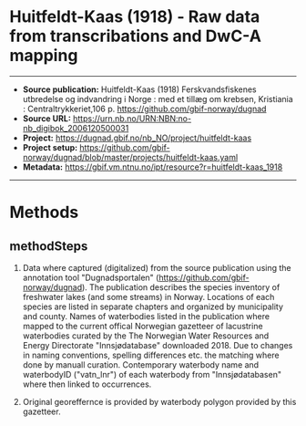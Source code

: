 # Huitfeldt-Kaas (1918) - Raw data from transcribations and DwC-A mapping

----------------------------------------------------------
* **Source publication:** Huitfeldt-Kaas (1918) Ferskvandsfiskenes utbredelse og indvandring i Norge : med et tillæg om krebsen, Kristiania : Centraltrykkeriet,106 p.   https://github.com/gbif-norway/dugnad
* **Source URL:** https://urn.nb.no/URN:NBN:no-nb_digibok_2006120500031 
* **Project:** https://dugnad.gbif.no/nb_NO/project/huitfeldt-kaas
* **Project setup:** https://github.com/gbif-norway/dugnad/blob/master/projects/huitfeldt-kaas.yaml
* **Metadata:** https://gbif.vm.ntnu.no/ipt/resource?r=huitfeldt-kaas_1918  
-----------------------------------------------------------

# Methods
## methodSteps

1. Data where captured (digitalized) from the source publication using the annotation tool "Dugnadsportalen" (https://github.com/gbif-norway/dugnad). The publication describes the species inventory of freshwater lakes (and some streams) in Norway. Locations of each species are listed in separate chapters and organized by municipality and county. Names of waterbodies listed in the publication where mapped to the current offical Norwegian gazetteer of lacustrine waterbodies curated by the The Norwegian Water Resources and Energy Directorate "Innsjødatabase" downloaded 2018. Due to changes in naming conventions, spelling differences etc. the matching where done by manuall curation.  Contemporary waterbody name and waterbodyID ("vatn_lnr") of each waterbody from "Innsjødatabasen" where then linked to occurrences. 

2. Original georeffernce is provided by waterbody polygon provided by this gazetteer. 

